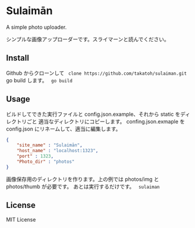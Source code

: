 # Sulaimān

A simple photo uploader.

シンプルな画像アップローダーです。スライマーンと読んでください。

## Install
Github からクローンして
``` clone https://github.com/takatoh/sulaiman.git```
go build します。
``` go build```

## Usage
ビルドしてできた実行ファイルと config.json.example、それから static をディレクトリごと
適当なディレクトリにコピーします。
confing.json.exmaple を config.json にリネームして、適当に編集します。
```JSON
{
    "site_name" : "Sulaimān",
    "host_name" : "localhost:1323",
    "port" : 1323,
    "Photo_dir" : "photos"
}
```
画像保存用のディレクトリを作ります。上の例では photos/img と photos/thumb が必要です。
あとは実行するだけです。
``` sulaiman```

## License
MIT License
